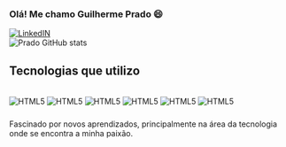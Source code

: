 ### Olá! Me chamo Guilherme Prado 😄

[![LinkedIN](https://img.shields.io/badge/linkedin-%230077B5.svg?style=for-the-badge&logo=linkedin&logoColor=white)](https://br.linkedin.com/in/guilherme-santana-prado-131b86183) <br/> ![Prado GitHub stats](https://github-readme-stats.vercel.app/api?username=guilhermeSPrado&show_icons=true&theme=dracula)

## Tecnologias que utilizo

<div style="display:inline_block">
<br/>
<img align="center" style="margin-bottom:.5em" src="https://img.shields.io/badge/html5-%23E34F26.svg?style=for-the-badge&logo=html5&logoColor=white" alt="HTML5"/>

<img align="center" style="margin-bottom:.5em"  src="https://img.shields.io/badge/css3-%231572B6.svg?style=for-the-badge&logo=css3&logoColor=white" alt="HTML5"/>

<img align="center" style="margin-bottom:.5em"  src="https://img.shields.io/badge/javascript-%23323330.svg?style=for-the-badge&logo=javascript&logoColor=%23F7DF1E" alt="HTML5"/>

<img align="center" style="margin-bottom:.5em"  src="https://img.shields.io/badge/react-%2320232a.svg?style=for-the-badge&logo=react&logoColor=%2361DAFB" alt="HTML5"/>

<img align="center" style="margin-bottom:.5em"  src="https://img.shields.io/badge/bootstrap-%238511FA.svg?style=for-the-badge&logo=bootstrap&logoColor=white" alt="HTML5"/>

<img align="center" style="margin-bottom:.5em"  src="https://img.shields.io/badge/typescript-%23007ACC.svg?style=for-the-badge&logo=typescript&logoColor=white" alt="HTML5"/>
</div>
<br/>
Fascinado por novos aprendizados, principalmente na área da tecnologia onde se encontra a minha paixão.
